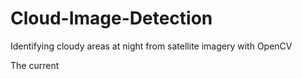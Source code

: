 # Cloud-Image-Detection
Identifying cloudy areas at night from satellite imagery with OpenCV

The current
